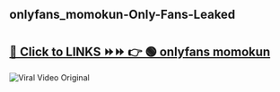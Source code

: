 
 ## onlyfans_momokun-Only-Fans-Leaked

# <h2><a href="https://clipsfans.com/onlyfans_momokun&ref=git">🔗 Click to LINKS ⏩⏩ 👉 🟢 onlyfans momokun </a></h2>

<a href="https://clipsfans.com/onlyfans_momokun&ref=git" rel="nofollow" data-target="animated-image.originalLink"><img src="https://i.ibb.co.com/xMMVF88/686577567.gif" alt="Viral Video Original" style="max-width: 100%; display: inline-block;" data-target="animated-image.originalImage"></a>
